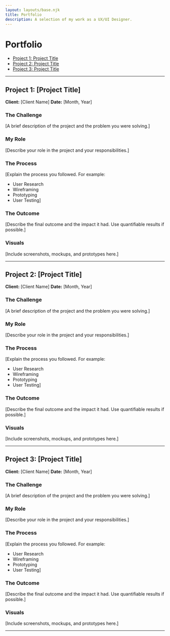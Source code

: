 ```yaml
---
layout: layouts/base.njk
title: Portfolio
description: A selection of my work as a UX/UI Designer.
---
```


# Portfolio

- [Project 1: Project Title](#project-1)
- [Project 2: Project Title](#project-2)
- [Project 3: Project Title](#project-3)

---

## <a name="project-1"></a>Project 1: [Project Title]

**Client:** [Client Name]
**Date:** [Month, Year]

### The Challenge

[A brief description of the project and the problem you were solving.]

### My Role

[Describe your role in the project and your responsibilities.]

### The Process

[Explain the process you followed. For example:
- User Research
- Wireframing
- Prototyping
- User Testing]

### The Outcome

[Describe the final outcome and the impact it had. Use quantifiable results if possible.]

### Visuals

[Include screenshots, mockups, and prototypes here.]

---

## <a name="project-2"></a>Project 2: [Project Title]

**Client:** [Client Name]
**Date:** [Month, Year]

### The Challenge

[A brief description of the project and the problem you were solving.]

### My Role

[Describe your role in the project and your responsibilities.]

### The Process

[Explain the process you followed. For example:
- User Research
- Wireframing
- Prototyping
- User Testing]

### The Outcome

[Describe the final outcome and the impact it had. Use quantifiable results if possible.]

### Visuals

[Include screenshots, mockups, and prototypes here.]

---

## <a name="project-3"></a>Project 3: [Project Title]

**Client:** [Client Name]
**Date:** [Month, Year]

### The Challenge

[A brief description of the project and the problem you were solving.]

### My Role

[Describe your role in the project and your responsibilities.]

### The Process

[Explain the process you followed. For example:
- User Research
- Wireframing
- Prototyping
- User Testing]

### The Outcome

[Describe the final outcome and the impact it had. Use quantifiable results if possible.]

### Visuals

[Include screenshots, mockups, and prototypes here.]

---

